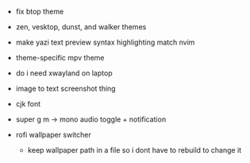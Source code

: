 - fix btop theme
- zen, vesktop, dunst, and walker themes
- make yazi text preview syntax highlighting match nvim
- theme-specific mpv theme
- do i need xwayland on laptop
- image to text screenshot thing
- cjk font

- super g m -> mono audio toggle + notification


- rofi wallpaper switcher
  - keep wallpaper path in a file so i dont have to rebuild to change it
